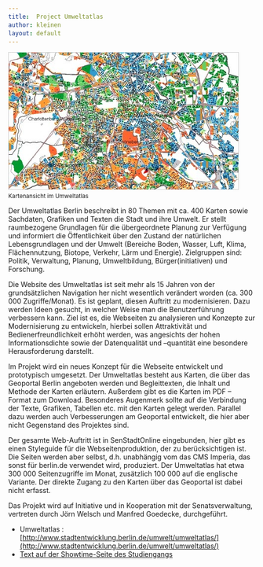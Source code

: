 ```yaml
---
title:  Project Umweltatlas
author: kleinen
layout: default
---
```


![Umweltatlas](./img/2012ani_802_versorgungsanteile2005.jpg)
<small class = "float-right">Kartenansicht im Umweltatlas</small>


Der Umweltatlas Berlin beschreibt in 80 Themen mit ca. 400 Karten sowie Sachdaten, Grafiken und Texten die Stadt und ihre Umwelt. Er stellt raumbezogene Grundlagen für die übergeordnete Planung zur Verfügung und informiert die Öffentlichkeit über den Zustand der natürlichen Lebensgrundlagen und der Umwelt (Bereiche Boden, Wasser, Luft, Klima, Flächennutzung, Biotope, Verkehr, Lärm und Energie). Zielgruppen sind: Politik, Verwaltung, Planung, Umweltbildung, Bürger(initiativen) und Forschung.

Die Website des Umweltatlas ist seit mehr als 15 Jahren von der grundsätzlichen Navigation her nicht wesentlich verändert worden (ca. 300 000 Zugriffe/Monat). Es ist geplant, diesen Auftritt zu modernisieren. Dazu werden Ideen gesucht, in welcher Weise man die Benutzerführung verbessern kann.  Ziel ist es, die Webseiten zu analysieren und Konzepte zur Modernisierung zu entwickeln, hierbei sollen Attraktivität und Bedienerfreundlichkeit erhöht werden, was angesichts der hohen Informationsdichte sowie der Datenqualität und –quantität eine besondere Herausforderung darstellt.

Im Projekt wird ein neues Konzept für die Webseite entwickelt und prototypisch umgesetzt. Der Umweltatlas besteht aus Karten, die über das Geoportal Berlin angeboten werden und Begleittexten, die Inhalt und Methode der Karten erläutern. Außerdem gibt es die Karten im PDF – Format zum Download.  Besonderes Augenmerk sollte auf die Verbindung der Texte, Grafiken, Tabellen etc. mit den Karten gelegt werden. Parallel dazu werden auch Verbesserungen am Geoportal entwickelt, die hier aber nicht Gegenstand des Projektes sind.

Der gesamte Web-Auftritt ist in SenStadtOnline eingebunden, hier gibt es einen Styleguide für die Webseitenproduktion, der zu berücksichtigen ist. Die Seiten werden aber selbst, d.h. unabhängig vom das CMS Imperia, das sonst für berlin.de verwendet wird, produziert. Der Umweltatlas hat etwa 300 000 Seitenzugriffe im Monat, zusätzlich 100 000 auf die englische Variante. Der direkte Zugang zu den Karten über das Geoportal ist dabei nicht erfasst.

Das Projekt wird auf Initiative und in Kooperation mit der Senatsverwaltung, vertreten durch Jörn Welsch und Manfred Goedecke, durchgeführt.

* Umweltatlas : [http://www.stadtentwicklung.berlin.de/umwelt/umweltatlas/](http://www.stadtentwicklung.berlin.de/umwelt/umweltatlas/)
* [Text auf der Showtime-Seite des Studiengangs](https://imi-bachelor.htw-berlin.de/studium/projekte/showtime-und-projekte-im-sommersemester-2018/#c38750)
